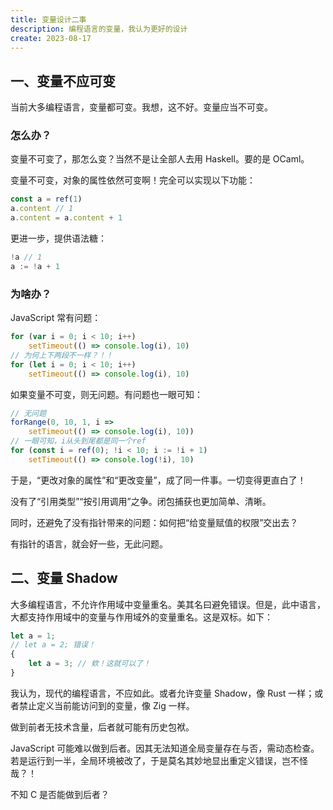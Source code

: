 ```yaml
---
title: 变量设计二事
description: 编程语言的变量，我认为更好的设计
create: 2023-08-17
---
```


## 一、变量不应可变

当前大多编程语言，变量都可变。我想，这不好。变量应当不可变。

### 怎么办？

变量不可变了，那怎么变？当然不是让全部人去用 Haskell。要的是 OCaml。

变量不可变，对象的属性依然可变啊！完全可以实现以下功能：

```js
const a = ref(1)
a.content // 1
a.content = a.content + 1
```

更进一步，提供语法糖：

```js
!a // 1
a := !a + 1
```

### 为啥办？

JavaScript 常有问题：

```js
for (var i = 0; i < 10; i++)
    setTimeout(() => console.log(i), 10)
// 为何上下两段不一样？！！
for (let i = 0; i < 10; i++)
    setTimeout(() => console.log(i), 10)
```

如果变量不可变，则无问题。有问题也一眼可知：

```js
// 无问题
forRange(0, 10, 1, i =>
    setTimeout(() => console.log(i), 10))
// 一眼可知，i从头到尾都是同一个ref
for (const i = ref(0); !i < 10; i := !i + 1)
    setTimeout(() => console.log(!i), 10)
```

于是，“更改对象的属性”和“更改变量”，成了同一件事。一切变得更直白了！

没有了“引用类型”“按引用调用”之争。闭包捕获也更加简单、清晰。

同时，还避免了没有指针带来的问题：如何把“给变量赋值的权限”交出去？

有指针的语言，就会好一些，无此问题。

## 二、变量 Shadow

大多编程语言，不允许作用域中变量重名。美其名曰避免错误。但是，此中语言，大都支持作用域中的变量与作用域外的变量重名。这是双标。如下：

```js
let a = 1;
// let a = 2; 错误！
{
    let a = 3; // 欸！这就可以了！
}
```

我认为，现代的编程语言，不应如此。或者允许变量 Shadow，像 Rust 一样；或者禁止定义当前能访问到的变量，像 Zig 一样。

做到前者无技术含量，后者就可能有历史包袱。

JavaScript 可能难以做到后者。因其无法知道全局变量存在与否，需动态检查。若是运行到一半，全局环境被改了，于是莫名其妙地显出重定义错误，岂不怪哉？！

不知 C 是否能做到后者？